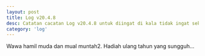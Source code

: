 ```yaml
---
layout: post
title: Log v20.4.8
desc: Catatan cacatan Log v20.4.8 untuk diingat di kala tidak ingat sekaligus sengaja tidak ingat agar kembali mengingat.
category: 'log'
---
```


Wawa hamil muda dan mual muntah2. Hadiah ulang tahun yang sungguh...
